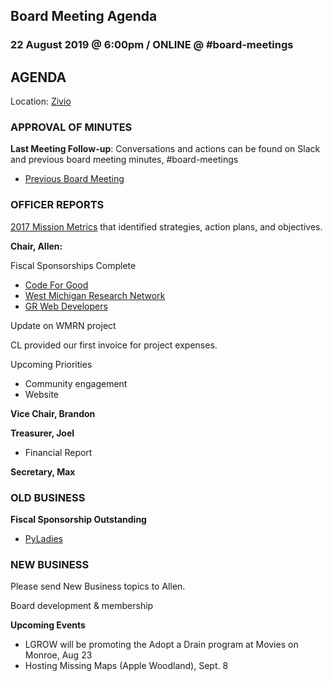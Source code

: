 ## Board Meeting Agenda
### 22 August 2019 @ 6:00pm / ONLINE @ #board-meetings

## AGENDA

Location:
[Zivio](https://www.ziviogr.com/location)


### APPROVAL OF MINUTES
**Last Meeting Follow-up**: Conversations and actions can be found on Slack and previous board meeting minutes, #board-meetings
 - [Previous Board Meeting](https://github.com/citizenlabsgr/community/blob/main/governance/bd_minutes/2019-05-22minutes.md)

### OFFICER REPORTS
[2017 Mission Metrics](https://docs.google.com/spreadsheets/d/1Tzme6WZeo0oJ-iRoUB4Pr8DhoMGiBHZNyeV0Pr0l98I/edit#gid=1234716011) that identified strategies, action plans, and objectives.

**Chair, Allen:**

Fiscal Sponsorships Complete
- [Code For Good](https://codeforgoodwm.org/)
- [West Michigan Research Network](https://www.facebook.com/WestMichiganResearchNetwork/)
- [GR Web Developers](https://www.meetup.com/grwebdev/)

Update on WMRN project

CL provided our first invoice for project expenses.

Upcoming Priorities
- Community engagement
- Website

**Vice Chair, Brandon**

**Treasurer, Joel**

- Financial Report

**Secretary, Max**


### OLD BUSINESS

**Fiscal Sponsorship Outstanding**
- [PyLadies](https://grandrapids.pyladies.com)

### NEW BUSINESS
Please send New Business topics to Allen.

Board development & membership

**Upcoming Events**
- LGROW will be promoting the Adopt a Drain program at Movies on Monroe, Aug 23
- Hosting Missing Maps (Apple Woodland), Sept. 8

